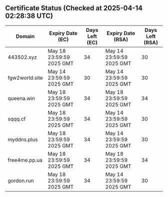 ## Certificate Status (Checked at 2025-04-14 02:28:38 UTC)
| Domain | Expiry Date (EC) | Days Left (EC) | Expiry Date (RSA) | Days Left (RSA) |
|--------|-------------------|----------------|--------------------|--------------------|
| 443502.xyz | May 18 23:59:59 2025 GMT | 34 | May 14 23:59:59 2025 GMT | 30 |
| fgw2world.site | May 14 23:59:59 2025 GMT | 30 | May 14 23:59:59 2025 GMT | 30 |
| queena.win | May 18 23:59:59 2025 GMT | 34 | May 18 23:59:59 2025 GMT | 34 |
| sqqq.cf | May 18 23:59:59 2025 GMT | 34 | May 14 23:59:59 2025 GMT | 30 |
| myddns.plus | May 18 23:59:59 2025 GMT | 34 | May 14 23:59:59 2025 GMT | 30 |
| free4me.pp.ua | May 18 23:59:59 2025 GMT | 34 | May 18 23:59:59 2025 GMT | 34 |
| gordon.run | May 18 23:59:59 2025 GMT | 34 | May 14 23:59:59 2025 GMT | 30 |
